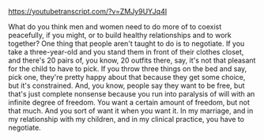https://youtubetranscript.com/?v=ZMJy9UYJq4I

 What do you think men and women need to do more of to coexist peacefully, if you might, or to build healthy relationships and to work together? One thing that people aren't taught to do is to negotiate. If you take a three-year-old and you stand them in front of their clothes closet, and there's 20 pairs of, you know, 20 outfits there, say, it's not that pleasant for the child to have to pick. If you throw three things on the bed and say, pick one, they're pretty happy about that because they get some choice, but it's constrained. And, you know, people say they want to be free, but that's just complete nonsense because you run into paralysis of will with an infinite degree of freedom. You want a certain amount of freedom, but not that much. And you sort of want it when you want it. In my marriage, and in my relationship with my children, and in my clinical practice, you have to negotiate.